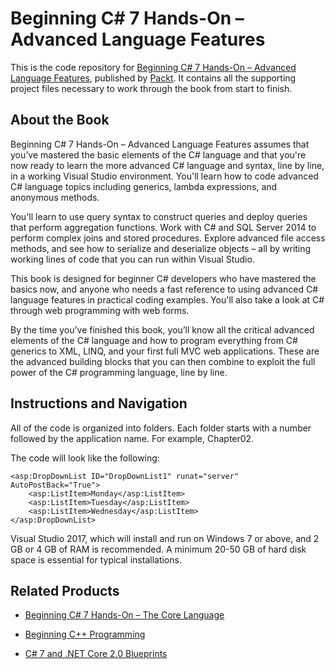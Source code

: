 # Beginning C# 7 Hands-On – Advanced Language Features
This is the code repository for [Beginning C# 7 Hands-On – Advanced Language Features](https://www.packtpub.com/application-development/beginning-c-7-hands-advanced-language-features?utm_source=github&utm_medium=repository&utm_campaign=9781788294263), published by [Packt](https://www.packtpub.com/?utm_source=github). It contains all the supporting project files necessary to work through the book from start to finish.
## About the Book
Beginning C# 7 Hands-On – Advanced Language Features assumes that you’ve mastered the basic elements of the C# language and that you're now ready to learn the more advanced C# language and syntax, line by line, in a working Visual Studio environment. You'll learn how to code advanced C# language topics including generics, lambda expressions, and anonymous methods.

You'll learn to use query syntax to construct queries and deploy queries that perform aggregation functions. Work with C# and SQL Server 2014 to perform complex joins and stored procedures. Explore advanced file access methods, and see how to serialize and deserialize objects – all by writing working lines of code that you can run within Visual Studio.

This book is designed for beginner C# developers who have mastered the basics now, and anyone who needs a fast reference to using advanced C# language features in practical coding examples. You'll also take a look at C# through web programming with web forms.

By the time you’ve finished this book, you’ll know all the critical advanced elements of the C# language and how to program everything from C# generics to XML, LINQ, and your first full MVC web applications. These are the advanced building blocks that you can then combine to exploit the full power of the C# programming language, line by line.
## Instructions and Navigation
All of the code is organized into folders. Each folder starts with a number followed by the application name. For example, Chapter02.



The code will look like the following:
```
<asp:DropDownList ID="DropDownList1" runat="server" AutoPostBack="True">
    <asp:ListItem>Monday</asp:ListItem>
    <asp:ListItem>Tuesday</asp:ListItem>
    <asp:ListItem>Wednesday</asp:ListItem>
</asp:DropDownList>
```

Visual Studio 2017, which will install and run on Windows 7 or above, and 2 GB or 4 GB of RAM is recommended. A minimum 20-50 GB of hard disk space is essential for typical installations.

## Related Products
* [Beginning C# 7 Hands-On – The Core Language](https://www.packtpub.com/application-development/beginning-c-7-hands-–-core-language?utm_source=github&utm_medium=repository&utm_campaign=9781788296540)

* [Beginning C++ Programming](https://www.packtpub.com/application-development/beginning-c-programming?utm_source=github&utm_medium=repository&utm_campaign=9781787124943)

* [C# 7 and .NET Core 2.0 Blueprints](https://www.packtpub.com/application-development/c-7-and-net-core-20-blueprints?utm_source=github&utm_medium=repository&utm_campaign=9781788396196)

